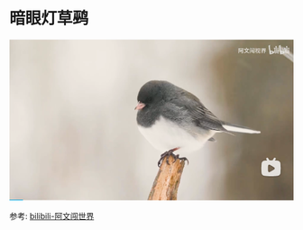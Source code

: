 # 暗眼灯草鹀

![](01.png)

参考: [bilibili-阿文闯世界](https://www.bilibili.com/video/BV1s8411j7mw/?spm_id_from=666.25.top_right_bar_window_history.content.click&vd_source=741bff59809f9e15c309ef97c7d7c960)
